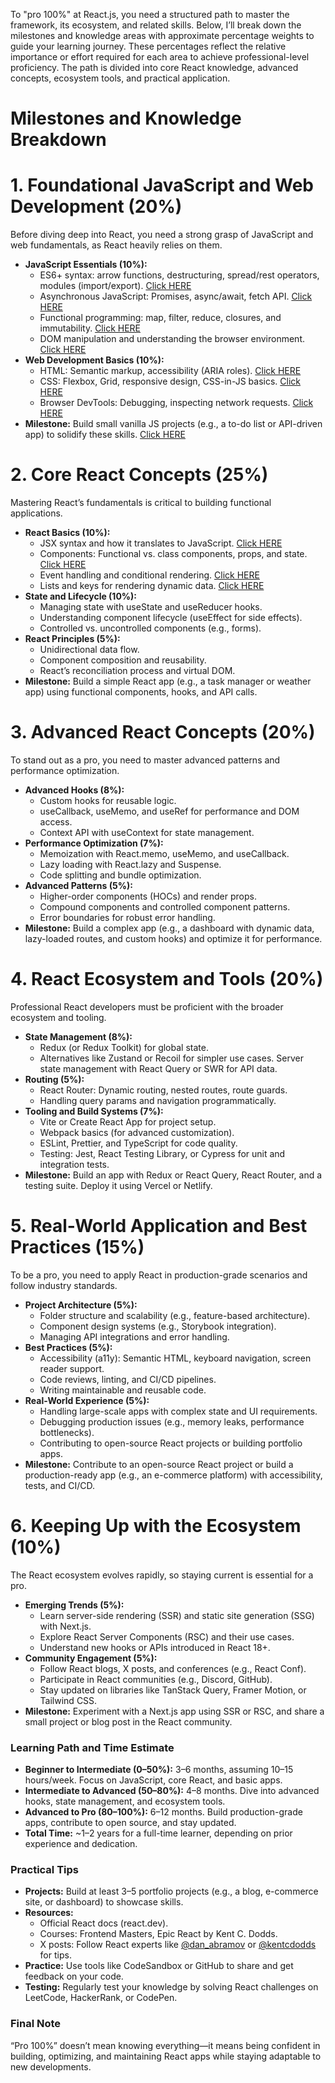 To "pro 100%" at React.js, you need a structured path to master the framework, its ecosystem, and related skills. Below, I’ll break down the milestones and knowledge areas with approximate percentage weights to guide your learning journey. These percentages reflect the relative importance or effort required for each area to achieve professional-level proficiency. The path is divided into core React knowledge, advanced concepts, ecosystem tools, and practical application.

# Milestones and Knowledge Breakdown
# 1. Foundational JavaScript and Web Development (20%)
Before diving deep into React, you need a strong grasp of JavaScript and web fundamentals, as React heavily relies on them.
* **JavaScript Essentials (10%):**
  * ES6+ syntax: arrow functions, destructuring, spread/rest operators, modules (import/export). [Click HERE](https://github.com/Mustaffa96/ReactJS-Mastery-Roadmap-100-Breakdown-/tree/main/es6-syntax)
  * Asynchronous JavaScript: Promises, async/await, fetch API. [Click HERE](https://github.com/Mustaffa96/ReactJS-Mastery-Roadmap-100-Breakdown-/tree/main/async-js)
  * Functional programming: map, filter, reduce, closures, and immutability. [Click HERE](https://github.com/Mustaffa96/ReactJS-Mastery-Roadmap-100-Breakdown-/tree/main/fp)
  * DOM manipulation and understanding the browser environment. [Click HERE](https://github.com/Mustaffa96/ReactJS-Mastery-Roadmap-100-Breakdown-/tree/main/dom-manipulation)
* **Web Development Basics (10%):**
  * HTML: Semantic markup, accessibility (ARIA roles). [Click HERE](https://github.com/Mustaffa96/ReactJS-Mastery-Roadmap-100-Breakdown-/tree/main/html)
  * CSS: Flexbox, Grid, responsive design, CSS-in-JS basics. [Click HERE](https://github.com/Mustaffa96/ReactJS-Mastery-Roadmap-100-Breakdown-/tree/main/css)
  * Browser DevTools: Debugging, inspecting network requests. [Click HERE](https://github.com/Mustaffa96/ReactJS-Mastery-Roadmap-100-Breakdown-/tree/main/devtool)
* **Milestone:** Build small vanilla JS projects (e.g., a to-do list or API-driven app) to solidify these skills. [Click HERE](https://github.com/Mustaffa96/ReactJS-milestone-1)

# 2. Core React Concepts (25%)
Mastering React’s fundamentals is critical to building functional applications.
* **React Basics (10%):**
  * JSX syntax and how it translates to JavaScript. [Click HERE](https://github.com/Mustaffa96/ReactJS-Mastery-Roadmap-100-Breakdown-/tree/main/jsx-syntax)
  * Components: Functional vs. class components, props, and state. [Click HERE](https://github.com/Mustaffa96/ReactJS-Mastery-Roadmap-100-Breakdown-/tree/main/components)
  * Event handling and conditional rendering. [Click HERE](https://github.com/Mustaffa96/ReactJS-Mastery-Roadmap-100-Breakdown-/tree/main/event-handling)
  * Lists and keys for rendering dynamic data. [Click HERE](https://github.com/Mustaffa96/ReactJS-Mastery-Roadmap-100-Breakdown-/tree/main/list-key)
* **State and Lifecycle (10%):**
  * Managing state with useState and useReducer hooks.
  * Understanding component lifecycle (useEffect for side effects).
  * Controlled vs. uncontrolled components (e.g., forms).
* **React Principles (5%):**
  * Unidirectional data flow.
  * Component composition and reusability.
  * React’s reconciliation process and virtual DOM.
* **Milestone:** Build a simple React app (e.g., a task manager or weather app) using functional components, hooks, and API calls.

# 3. Advanced React Concepts (20%)
To stand out as a pro, you need to master advanced patterns and performance optimization.
* **Advanced Hooks (8%):**
  * Custom hooks for reusable logic.
  * useCallback, useMemo, and useRef for performance and DOM access.
  * Context API with useContext for state management.
* **Performance Optimization (7%):**
  * Memoization with React.memo, useMemo, and useCallback.
  * Lazy loading with React.lazy and Suspense.
  * Code splitting and bundle optimization.
* **Advanced Patterns (5%):**
  * Higher-order components (HOCs) and render props.
  * Compound components and controlled component patterns.
  * Error boundaries for robust error handling.
* **Milestone:** Build a complex app (e.g., a dashboard with dynamic data, lazy-loaded routes, and custom hooks) and optimize it for performance.

# 4. React Ecosystem and Tools (20%)
Professional React developers must be proficient with the broader ecosystem and tooling.
* **State Management (8%):**
  * Redux (or Redux Toolkit) for global state.
  * Alternatives like Zustand or Recoil for simpler use cases.
Server state management with React Query or SWR for API data.
* **Routing (5%):**
  * React Router: Dynamic routing, nested routes, route guards.
  * Handling query params and navigation programmatically.
* **Tooling and Build Systems (7%):**
  * Vite or Create React App for project setup.
  * Webpack basics (for advanced customization).
  * ESLint, Prettier, and TypeScript for code quality.
  * Testing: Jest, React Testing Library, or Cypress for unit and integration tests.
* **Milestone:** Build an app with Redux or React Query, React Router, and a testing suite. Deploy it using Vercel or Netlify.

# 5. Real-World Application and Best Practices (15%)
To be a pro, you need to apply React in production-grade scenarios and follow industry standards.
* **Project Architecture (5%):**
  * Folder structure and scalability (e.g., feature-based architecture).
  * Component design systems (e.g., Storybook integration).
  * Managing API integrations and error handling.
* **Best Practices (5%):**
  * Accessibility (a11y): Semantic HTML, keyboard navigation, screen reader support.
  * Code reviews, linting, and CI/CD pipelines.
  * Writing maintainable and reusable code.
* **Real-World Experience (5%):**
  * Handling large-scale apps with complex state and UI requirements.
  * Debugging production issues (e.g., memory leaks, performance bottlenecks).
  * Contributing to open-source React projects or building portfolio apps.
* **Milestone:** Contribute to an open-source React project or build a production-ready app (e.g., an e-commerce platform) with accessibility, tests, and CI/CD.

# 6. Keeping Up with the Ecosystem (10%)
The React ecosystem evolves rapidly, so staying current is essential for a pro.
* **Emerging Trends (5%):**
  * Learn server-side rendering (SSR) and static site generation (SSG) with Next.js.
  * Explore React Server Components (RSC) and their use cases.
  * Understand new hooks or APIs introduced in React 18+.
* **Community Engagement (5%):**
  * Follow React blogs, X posts, and conferences (e.g., React Conf).
  * Participate in React communities (e.g., Discord, GitHub).
  * Stay updated on libraries like TanStack Query, Framer Motion, or Tailwind CSS.
* **Milestone:** Experiment with a Next.js app using SSR or RSC, and share a small project or blog post in the React community.

### Learning Path and Time Estimate
* **Beginner to Intermediate (0–50%):** 3–6 months, assuming 10–15 hours/week. Focus on JavaScript, core React, and basic apps.
* **Intermediate to Advanced (50–80%):** 4–8 months. Dive into advanced hooks, state management, and ecosystem tools.
* **Advanced to Pro (80–100%):** 6–12 months. Build production-grade apps, contribute to open source, and stay updated.
* **Total Time:** ~1–2 years for a full-time learner, depending on prior experience and dedication.

### Practical Tips
* **Projects:** Build at least 3–5 portfolio projects (e.g., a blog, e-commerce site, or dashboard) to showcase skills.
* **Resources:**
  * Official React docs (react.dev).
  * Courses: Frontend Masters, Epic React by Kent C. Dodds.
  * X posts: Follow React experts like [@dan_abramov](https://x.com/dan_abramov) or [@kentcdodds](https://x.com/kentcdodds) for tips.
* **Practice:** Use tools like CodeSandbox or GitHub to share and get feedback on your code.
* **Testing:** Regularly test your knowledge by solving React challenges on LeetCode, HackerRank, or CodePen.

### Final Note
“Pro 100%” doesn’t mean knowing everything—it means being confident in building, optimizing, and maintaining React apps while staying adaptable to new developments. 
